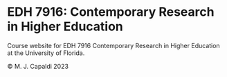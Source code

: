 # EDH 7916: Contemporary Research in Higher Education

Course website for EDH 7916 Contemporary Research in Higher Education at the University of Florida.

© M. J. Capaldi 2023

